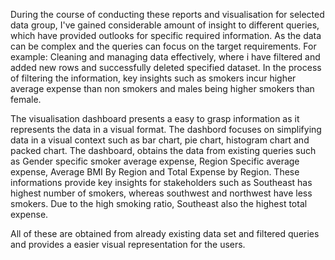 
During the course of conducting these reports and visualisation for selected data group, I've gained considerable amount of insight to different queries, which have provided outlooks for specific required information. As the data can be complex and the queries can focus on the target requirements.
For example: Cleaning and managing data effectively, where i have filtered and added new rows and successfully deleted specified dataset. 
In the process of filtering the information, key insights such as smokers incur higher average expense than non smokers and males being higher smokers than female. 

The visualisation dashboard presents a easy to grasp information as it represents the data in a visual format.
The dashbord focuses on simplifying data in a visual context such as bar chart, pie chart, histogram chart and packed chart. 
The dashboard, obtains the data from existing queries such as Gender specific smoker average expense, Region Specific average expense, Average BMI By Region and Total Expense by Region. These informations provide key insights for stakeholders such as Southeast has highest number of smokers, whereas southwest and northwest have less smokers. 
Due to the high smoking ratio, Southeast also the highest total expense. 

All of these are obtained from already existing data set and filtered queries and provides a easier visual representation for the users. 
